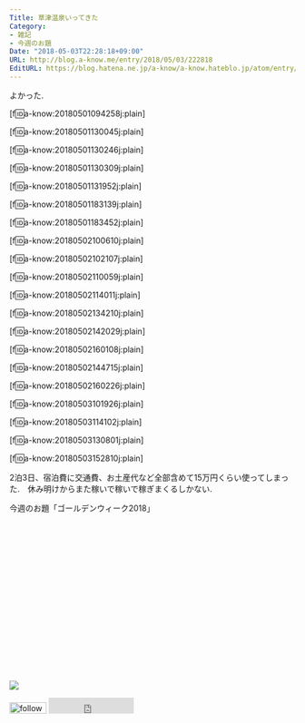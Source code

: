 ```yaml
---
Title: 草津温泉いってきた
Category:
- 雑記
- 今週のお題
Date: "2018-05-03T22:28:18+09:00"
URL: http://blog.a-know.me/entry/2018/05/03/222818
EditURL: https://blog.hatena.ne.jp/a-know/a-know.hateblo.jp/atom/entry/17391345971641207431
---
```


よかった.


[f:id:a-know:20180501094258j:plain]



<!-- more -->



[f:id:a-know:20180501130045j:plain]

[f:id:a-know:20180501130246j:plain]

[f:id:a-know:20180501130309j:plain]

[f:id:a-know:20180501131952j:plain]

[f:id:a-know:20180501183139j:plain]

[f:id:a-know:20180501183452j:plain]

[f:id:a-know:20180502100610j:plain]

[f:id:a-know:20180502102107j:plain]

[f:id:a-know:20180502110059j:plain]

[f:id:a-know:20180502114011j:plain]

[f:id:a-know:20180502134210j:plain]

[f:id:a-know:20180502142029j:plain]

[f:id:a-know:20180502160108j:plain]

[f:id:a-know:20180502144715j:plain]

[f:id:a-know:20180502160226j:plain]

[f:id:a-know:20180503101926j:plain]

[f:id:a-know:20180503114102j:plain]

[f:id:a-know:20180503130801j:plain]

[f:id:a-know:20180503152810j:plain]




2泊3日、宿泊費に交通費、お土産代など全部含めて15万円くらい使ってしまった.　休み明けからまた稼いで稼いで稼ぎまくるしかない.


今週のお題「ゴールデンウィーク2018」


<div>
<br>
<script async src="//pagead2.googlesyndication.com/pagead/js/adsbygoogle.js"></script>
<!-- article-bottom2 -->
<ins class="adsbygoogle"
     style="display:inline-block;width:300px;height:250px"
     data-ad-client="ca-pub-3463034538369189"
     data-ad-slot="5274552934"></ins>
<script>
(adsbygoogle = window.adsbygoogle || []).push({});
</script>

<a href="http://bit.ly/grassgraph" target='blank' rel="nofollow"><img src="https://cdn-ak.f.st-hatena.com/images/fotolife/a/a-know/20170405/20170405220342.png"></a>
<br>
</div>

<div>
<a href='http://cloud.feedly.com/#subscription%2Ffeed%2Fhttp%3A%2F%2Fblog.a-know.me%2Ffeed'  target='blank'><img id='feedlyFollow' src='http://s3.feedly.com/img/follows/feedly-follow-rectangle-volume-small_2x.png' alt='follow us in feedly' width='65' height='20'></a>



<iframe src="http://blog.hatena.ne.jp/a-know/a-know.hateblo.jp/subscribe/iframe" allowtransparency="true" frameborder="0" scrolling="no" width="150" height="28"></iframe>
</div>
